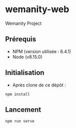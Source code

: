 # wemanity-web
Wemanity Project

## Prérequis
- NPM  (version utilisée : 6.4.1)
- Node (v8.15.0)

## Initialisation

- Après clone de ce dépôt : 
```
npm install
```

## Lancement

```
npm run serve
```
